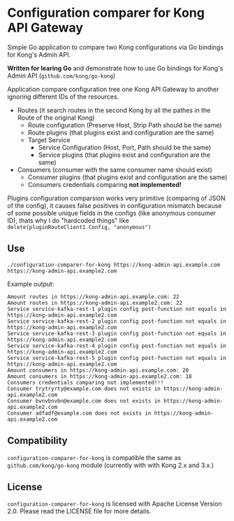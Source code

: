 # Configuration comparer for Kong API Gateway
Simple Go application to compare two Kong configurations via Go bindings for Kong's Admin API.

**Written for learing Go** and demonstrate how to use Go bindings for Kong's Admin API (`github.com/kong/go-kong`)

Application compare configuration tree one Kong API Gateway to another ignoring different IDs of the resources.

- Routes (it search routes in the second Kong by all the pathes in the Route of the original Kong)
    - Route configuration (Preserve Host, Strip Path should be the same)
    - Route plugins (that plugins exist and configuration are the same)
    - Target Service
        - Service Configuration (Host, Port, Path should be the same)
        - Service plugins (that plugins exist and configuration are the same)
- Consumers (consumer with the same consumer name should exist)
    - Consumer plugins (that plugins exist and configuration are the same)
    - Consumers credentials comparing **not implemented!**

Plugins configuration comparsion works very primitive (comparing of JSON of the config), it causes false positives in configuration mismatch because of some possible unique fields in the configs (like anonymous consumer ID), thats why I do "hardcoded things" like `delete(pluginRouteClient1.Config, "anonymous")`

## Use

`./configuration-comparer-for-kong https://kong-admin-api.example.com   https://kong-admin-api.example2.com`

Example output:
```
Amount routes in https://kong-admin-api.example.com: 22 
Amount routes in https://kong-admin-api.example2.com: 22 
Service service-kafka-rest-1 plugin config post-function not equals in https://kong-admin-api.example2.com
Service service-kafka-rest-2 plugin config post-function not equals in https://kong-admin-api.example2.com
Service service-kafka-rest-3 plugin config post-function not equals in https://kong-admin-api.example2.com
Service service-kafka-rest-4 plugin config post-function not equals in https://kong-admin-api.example2.com
Service service-kafka-rest-5 plugin config post-function not equals in https://kong-admin-api.example2.com
Amount consumers in https://kong-admin-api.example.com: 20 
Amount consumers in https://kong-admin-api.example2.com: 18 
Consumers credentials comparing not implemented!!! 
Consumer trytryrty@example.com does not exists in https://kong-admin-api.example2.com
Consumer bvnvbnvbn@example.com does not exists in https://kong-admin-api.example2.com
Consumer adfadf@example.com does not exists in https://kong-admin-api.example2.com
```

## Compatibility

`configuration-comparer-for-kong` is compatible the same as `github.com/kong/go-kong` module (currently with with Kong 2.x and 3.x.)

## License

`configuration-comparer-for-kong` is licensed with Apache License Version 2.0.
Please read the LICENSE file for more details.
